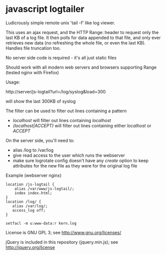 # javascript logtailer

Ludicrously simple remote unix 'tail -f' like log viewer.

This uses an ajax request, and the HTTP Range: header to request only the last
KB of a log file. It then polls for data appended to that file, and only
ever retrieves new data (no refreshing the whole file, or even the last KB).
Handles file truncation too.

No server side code is required - it's all just static files

Should work with all modern web servers and browsers supporting Range (tested nginx with Firefox) 

Usage:

http://server/js-logtail?url=/log/syslog&load=300

will show the last 300KB of syslog

The filter can be used to filter out lines containing a pattern
 * *localhost* will filter out lines containing *localhost*
 * *(localhost|ACCEPT)* will filter out lines containing either *localhost* or *ACCEPT*

On the server side, you'll need to:
 * alias /log to /var/log
 * give read access to the user which runs the webserver
 * make sure logrotate config doesn't have any *create* option to keep attributes 
   for the new file as they were for the original log file

Example (webserver nginx)

    location /js-logtail {
        alias /var/www/js-logtail/;
        index index.html;
    }
    location /log/ {
       alias /var/log/;
       access_log off;
    }

    setfacl -m u:www-data:r kern.log


License is GNU GPL 3; see http://www.gnu.org/licenses/

jQuery is included in this repository (jquery.min.js);
see http://jquery.org/license
